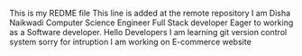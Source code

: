 This is my REDME file
This line is added at the remote repository
I am Disha Naikwadi Computer Science Engineer
Full Stack developer
Eager to working as a Software developer.
Hello Developers
I am learning git version control system
sorry for intruption
I am working on E-commerce website
